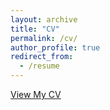 ```yaml
---
layout: archive
title: "CV"
permalink: /cv/
author_profile: true
redirect_from:
  - /resume
---
```


<!-- {% include base_path %} -->
[View My CV](https://drive.google.com/file/d/13C4V_V32sXnU4z8gcc1DN1V35zvQQTEb/view?usp=sharing)

<!-- [View My CV](https://github.com/xuanluolena/xuanluolena.github.io/blob/ea29929dd940db84ffa850f60e5a977a4735297b/files/cv_xuan_luo.pdf) -->

